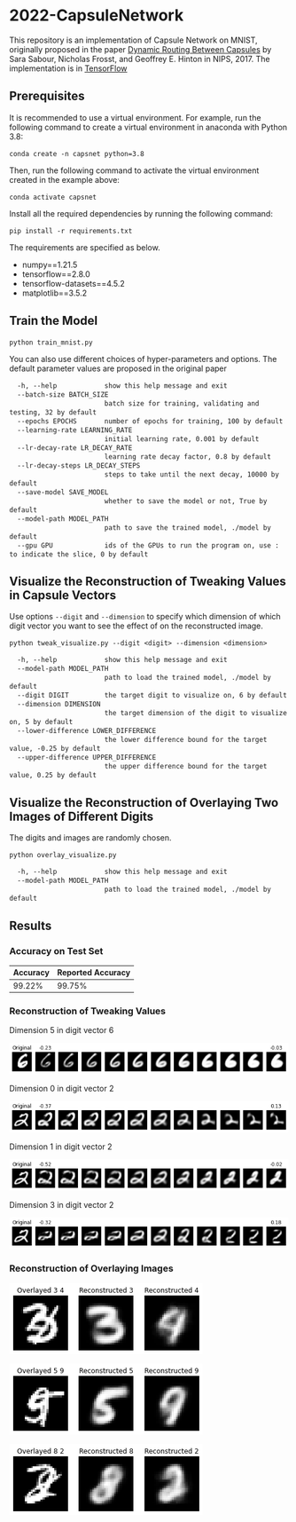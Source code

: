 # 2022-CapsuleNetwork

This repository is an implementation of Capsule Network on MNIST, originally proposed in the paper [Dynamic Routing Between Capsules](https://proceedings.neurips.cc/paper/2017/hash/2cad8fa47bbef282badbb8de5374b894-Abstract.html) by Sara Sabour, Nicholas Frosst, and Geoffrey E. Hinton in NIPS, 2017. The implementation is in [TensorFlow](https://www.tensorflow.org)

## Prerequisites

It is recommended to use a virtual environment. For example, run the following command to create a virtual environment in anaconda with Python 3.8:
```shell
conda create -n capsnet python=3.8
```
Then, run the following command to activate the virtual environment created in the example above:

```shell
conda activate capsnet
```

Install all the required dependencies by running the following command:

```shell
pip install -r requirements.txt
```

The requirements are specified as below.

 - numpy==1.21.5
 - tensorflow==2.8.0
 - tensorflow-datasets==4.5.2
 - matplotlib==3.5.2

## Train the Model

```shell
python train_mnist.py
```

You can also use different choices of hyper-parameters and options. The default parameter values are proposed in the original paper

```shell
  -h, --help            show this help message and exit
  --batch-size BATCH_SIZE
                        batch size for training, validating and testing, 32 by default
  --epochs EPOCHS       number of epochs for training, 100 by default
  --learning-rate LEARNING_RATE
                        initial learning rate, 0.001 by default
  --lr-decay-rate LR_DECAY_RATE
                        learning rate decay factor, 0.8 by default
  --lr-decay-steps LR_DECAY_STEPS
                        steps to take until the next decay, 10000 by default
  --save-model SAVE_MODEL
                        whether to save the model or not, True by default
  --model-path MODEL_PATH
                        path to save the trained model, ./model by default
  --gpu GPU             ids of the GPUs to run the program on, use : to indicate the slice, 0 by default
```

## Visualize the Reconstruction of Tweaking Values in Capsule Vectors

Use options `--digit` and `--dimension` to specify which dimension of which digit vector you want to see the effect of on the reconstructed image.

```shell
python tweak_visualize.py --digit <digit> --dimension <dimension>
```

```shell
  -h, --help            show this help message and exit
  --model-path MODEL_PATH
                        path to load the trained model, ./model by default
  --digit DIGIT         the target digit to visualize on, 6 by default
  --dimension DIMENSION
                        the target dimension of the digit to visualize on, 5 by default
  --lower-difference LOWER_DIFFERENCE
                        the lower difference bound for the target value, -0.25 by default
  --upper-difference UPPER_DIFFERENCE
                        the upper difference bound for the target value, 0.25 by default
```

## Visualize the Reconstruction of Overlaying Two Images of Different Digits

The digits and images are randomly chosen.

```shell
python overlay_visualize.py
```

```shell
  -h, --help            show this help message and exit
  --model-path MODEL_PATH
                        path to load the trained model, ./model by default

```

## Results

### Accuracy on Test Set

|Accuracy|Reported Accuracy|
|--|--|
|99.22%|99.75%|

### Reconstruction of Tweaking Values

Dimension 5 in digit vector 6

![tweak_6_5](result/tweak_6_5.png)

Dimension 0 in digit vector 2

![tweak_2_0](result/tweak_2_0.png)

Dimension 1 in digit vector 2

![tweak_2_1](result/tweak_2_1.png)

Dimension 3 in digit vector 2

![tweak_2_3](result/tweak_2_3.png)

### Reconstruction of Overlaying Images

![overlay_3_4](result/overlay_3_4.png)

![overlay_5_9](result/overlay_5_9.png)

![overlay_8_2](result/overlay_8_2.png)
